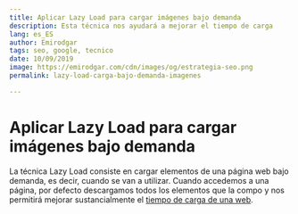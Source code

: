 ```yaml
---
title: Aplicar Lazy Load para cargar imágenes bajo demanda
description: Esta técnica nos ayudará a mejorar el tiempo de carga
lang: es_ES
author: Emirodgar
tags: seo, google, tecnico
date: 10/09/2019
image: https://emirodgar.com/cdn/images/og/estrategia-seo.png
permalink: lazy-load-carga-bajo-demanda-imagenes

---
```


# Aplicar Lazy Load para cargar imágenes bajo demanda

La técnica Lazy Load consiste en cargar elementos de una página web bajo demanda, es decir, cuando se van a utilizar.
Cuando accedemos a una página, por defecto descargamos todos los elementos que la compo y nos permitirá mejorar sustancialmente el [tiempo de carga de una web](https://emirodgar.com/mejorar-tiempo-carga-web).
<!--stackedit_data:
eyJoaXN0b3J5IjpbOTI1MDU3NDExXX0=
-->
